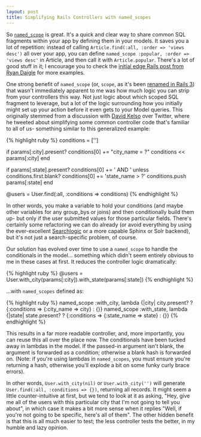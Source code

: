 ```yaml
---
layout: post
title: Simplifying Rails Controllers with named_scopes
---
```


So [`named_scope`](http://api.rubyonrails.org/classes/ActiveRecord/NamedScope/ClassMethods.html) is great. It's a quick and clear way to share common SQL fragments within your app by defining them in your models. It saves you a lot of repetition: instead of calling `Article.find(:all, :order => 'views desc')` all over your app, you can define `named_scope :popular, :order => 'views desc'` in Article, and then call it with `Article.popular`. There's a lot of good stuff in it; I encourage you to check the [initial edge Rails post from Ryan Daigle](http://ryandaigle.com/articles/2008/3/24/what-s-new-in-edge-rails-has-finder-functionality) for more examples.

One strong benefit of `named_scope` (or, `scope`, as it's been [renamed in Rails 3](http://github.com/rails/rails/commit/d60bb0a9e4be2ac0a9de9a69041a4ddc2e0cc914)) that wasn't immediately apparent to me was how much logic you can strip from your controllers this way. Not just logic about which scoped SQL fragment to leverage, but a lot of the logic surrounding how you initially might set up your action before it even gets to your Model queries. This originally stemmed from a discussion with [David Kelso](http://twitter.com/zaius) over Twitter, where he tweeted about simplifying some common controller code that's familiar to all of us- something similar to this generalized example:

{% highlight ruby %}
  conditions = ['']
  
  if params[:city].present?
    conditions[0] += "city_name = ?"
    conditions << params[:city]
  end

  if params[:state].present?
    conditions[0] += ' AND ' unless conditions.first.blank?
    conditions[0] += 'state_name > ?'
    conditions.push params[:state]
  end

  @users = User.find(:all, :conditions => conditions)
{% endhighlight %}

In other words, you make a variable to hold your conditions (and maybe other variables for any group_bys or joins) and then conditionally build them up- but only if the user submitted values for those particular fields. There's certainly some refactoring we can do already (or avoid everything by using the ever-excellent [Searchlogic](http://github.com/binarylogic/searchlogic) or a more capable Sphinx or Solr backend), but it's not just a search-specific problem, of course.

Our solution has evolved over time to use a `named_scope` to handle the conditionals in the model... something which didn't seem entirely obvious to me in these cases at first. It reduces the controller logic dramatically:

{% highlight ruby %}
  @users = User.with_city(params[:city]).with_state(params[:state])
{% endhighlight %}

...with `named_scopes` defined as:

{% highlight ruby %}
  named_scope :with_city, lambda {|city| city.present? ? {:conditions => {:city_name => city} : {}}
  named_scope :with_state, lambda {|state| state.present? ? {:conditions => {:state_name => state} : {}}
{% endhighlight %}

This results in a far more readable controller, and, more importantly, you can reuse this all over the place now. The conditionals have been tucked away in lambdas in the model. If the passed-in argument isn't blank, the argument is forwarded as a condition; otherwise a blank hash is forwarded on. (Note: if you're using lambdas in `named_scopes`, you must ensure you're returning a hash, otherwise you'll explode a bit on some funky curly brace errors).

In other words, `User.with_city(nil)` or `User.with_city('')` will generate `User.find(:all, :conditions => {})`, returning all records. It might seem a little counter-intuitive at first, but we tend to look at it as asking, "Hey, give me all of the users with this particular city that I'm not going to tell you about", in which case it makes a bit more sense when it replies "Well, if you're not going to be specific, here's all of them". The other hidden benefit is that this is all much easier to test; the less controller tests the better, in my humble and lazy opinion.